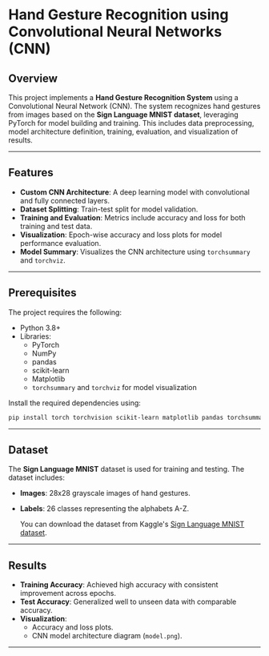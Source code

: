 # Hand Gesture Recognition using Convolutional Neural Networks (CNN)

## Overview
This project implements a **Hand Gesture Recognition System** using a Convolutional Neural Network (CNN). The system recognizes hand gestures from images based on the **Sign Language MNIST dataset**, leveraging PyTorch for model building and training. This includes data preprocessing, model architecture definition, training, evaluation, and visualization of results.

---

## Features
- **Custom CNN Architecture**: A deep learning model with convolutional and fully connected layers.
- **Dataset Splitting**: Train-test split for model validation.
- **Training and Evaluation**: Metrics include accuracy and loss for both training and test data.
- **Visualization**: Epoch-wise accuracy and loss plots for model performance evaluation.
- **Model Summary**: Visualizes the CNN architecture using `torchsummary` and `torchviz`.

---

## Prerequisites
The project requires the following:
- Python 3.8+
- Libraries:
  - PyTorch
  - NumPy
  - pandas
  - scikit-learn
  - Matplotlib
  - `torchsummary` and `torchviz` for model visualization

Install the required dependencies using:
```bash
pip install torch torchvision scikit-learn matplotlib pandas torchsummary torchviz
```

---

## Dataset
The **Sign Language MNIST** dataset is used for training and testing. The dataset includes:
- **Images**: 28x28 grayscale images of hand gestures.
- **Labels**: 26 classes representing the alphabets A-Z.

  You can download the dataset from Kaggle's [Sign Language MNIST dataset](https://www.kaggle.com/datasets/datamunge/sign-language-mnist?select=sign_mnist_train).
---

## Results
- **Training Accuracy**: Achieved high accuracy with consistent improvement across epochs.
- **Test Accuracy**: Generalized well to unseen data with comparable accuracy.
- **Visualization**:
  - Accuracy and loss plots.
  - CNN model architecture diagram (`model.png`).

---

